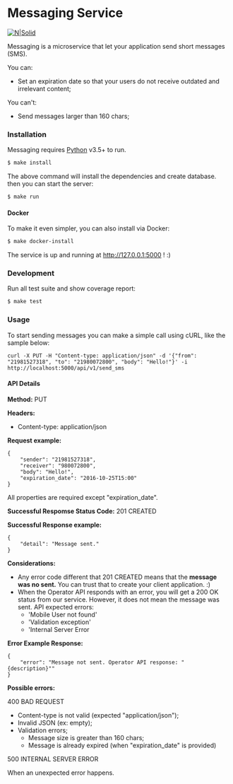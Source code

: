 # Messaging Service

[![N|Solid](https://cldup.com/dTxpPi9lDf.thumb.png)](https://nodesource.com/products/nsolid)

Messaging is a microservice that let your application send short messages (SMS).

You can:
  - Set an expiration date so that your users do not receive outdated and irrelevant content;

You can't:
  - Send messages larger than 160 chars;

### Installation

Messaging requires [Python](https://python.org/) v3.5+ to run.

```sh
$ make install
```

The above command will install the dependencies and create database.
then you can start the server:

```sh
$ make run
```

#### Docker

To make it even simpler, you can also install via Docker:

```sh
$ make docker-install
```

The service is up and running at http://127.0.0.1:5000 ! :)

### Development

Run all test suite and show coverage report:

```sh
$ make test
```

### Usage

To start sending messages you can make a simple call using cURL, like the sample below:

  ```shell
  curl -X PUT -H "Content-type: application/json" -d '{"from": "21981527318", "to": "21980072800", "body": "Hello!"}' -i http://localhost:5000/api/v1/send_sms
  ```

#### API Details

**Method:** PUT

**Headers:**
   - Content-type: application/json

**Request example:**

    {
        "sender": "21981527318",
        "receiver": "980072800",
        "body": "Hello!",
        "expiration_date": "2016-10-25T15:00"
    }

All properties are required except "expiration_date".

**Successful Respomse Status Code:** 201 CREATED

**Successful Response example:**

    {
        "detail": "Message sent."
    }

**Considerations:**
- Any error code different that 201 CREATED means that the **message was no sent.** You can trust that to create your client application. :)
- When the Operator API responds with an error, you will get a 200 OK status from our service. However, it does not mean the message was sent. API expected errors:
	- 'Mobile User not found'
	- 'Validation exception'
	- 'Internal Server Error

**Error Example Response:**

    {
        "error": "Message not sent. Operator API response: "{description}""
    }

**Possible errors:**

400 BAD REQUEST

- Content-type is not valid (expected "application/json");
- Invalid JSON (ex: empty);
- Validation errors;
	- Message size is greater than 160 chars;
	- Message is already expired (when "expiration_date" is provided)

500 INTERNAL SERVER ERROR

When an unexpected error happens.
